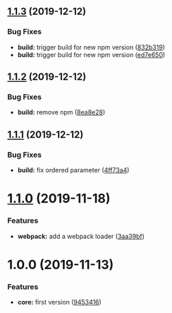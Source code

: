 <a name="1.1.3"></a>
## [1.1.3](https://github.com/sencrop/openapi-js-sdk-builder/compare/v1.1.2...v1.1.3) (2019-12-12)


### Bug Fixes

* **build:** trigger build for new npm version ([832b319](https://github.com/sencrop/openapi-js-sdk-builder/commit/832b319))
* **build:** trigger build for new npm version ([ed7e650](https://github.com/sencrop/openapi-js-sdk-builder/commit/ed7e650))



<a name="1.1.2"></a>
## [1.1.2](https://github.com/sencrop/openapi-js-sdk-builder/compare/v1.1.1...v1.1.2) (2019-12-12)


### Bug Fixes

* **build:** remove npm ([8ea8e28](https://github.com/sencrop/openapi-js-sdk-builder/commit/8ea8e28))



<a name="1.1.1"></a>
## [1.1.1](https://github.com/sencrop/openapi-js-sdk-builder/compare/v1.1.0...v1.1.1) (2019-12-12)


### Bug Fixes

* **build:** fix ordered parameter ([4ff73a4](https://github.com/sencrop/openapi-js-sdk-builder/commit/4ff73a4))



<a name="1.1.0"></a>
# [1.1.0](https://github.com/sencrop/openapi-js-sdk-builder/compare/v1.0.0...v1.1.0) (2019-11-18)


### Features

* **webpack:** add a webpack loader ([3aa39bf](https://github.com/sencrop/openapi-js-sdk-builder/commit/3aa39bf))



<a name="1.0.0"></a>
# 1.0.0 (2019-11-13)


### Features

* **core:** first version ([9453416](https://github.com/sencrop/openapi-js-sdk-builder/commit/9453416))



